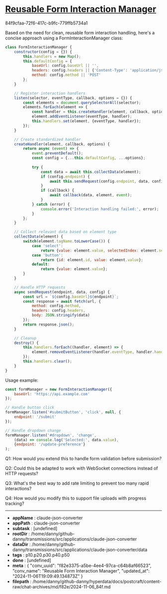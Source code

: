 # [Reusable Form Interaction Manager](https://claude.ai/chat/f82e3375-a5be-4ee4-97ca-c64b8af66523)

84f9cfaa-72f6-417c-b9fc-779ffb5734a1

 Based on the need for clean, reusable form interaction handling, here's a concise approach using a FormInteractionManager class:

```javascript
class FormInteractionManager {
    constructor(config = {}) {
        this.handlers = new Map();
        this.defaultConfig = {
            baseUrl: config.baseUrl || '',
            headers: config.headers || {'Content-Type': 'application/json'},
            method: config.method || 'POST'
        };
    }

    // Register interaction handlers
    listen(selector, eventType, callback, options = {}) {
        const elements = document.querySelectorAll(selector);
        elements.forEach(element => {
            const handler = this.createHandler(element, callback, options);
            element.addEventListener(eventType, handler);
            this.handlers.set(element, {eventType, handler});
        });
    }

    // Create standardized handler
    createHandler(element, callback, options) {
        return async (event) => {
            event.preventDefault();
            const config = {...this.defaultConfig, ...options};
            
            try {
                const data = await this.collectData(element);
                if (config.endpoint) {
                    await this.sendRequest(config.endpoint, data, config);
                }
                if (callback) {
                    await callback(data, element, event);
                }
            } catch (error) {
                console.error('Interaction handling failed:', error);
            }
        };
    }

    // Collect relevant data based on element type
    collectData(element) {
        switch(element.tagName.toLowerCase()) {
            case 'select':
                return {value: element.value, selectedIndex: element.selectedIndex};
            case 'button':
                return {id: element.id, value: element.value};
            default:
                return {value: element.value};
        }
    }

    // Handle HTTP requests
    async sendRequest(endpoint, data, config) {
        const url = `${config.baseUrl}${endpoint}`;
        const response = await fetch(url, {
            method: config.method,
            headers: config.headers,
            body: JSON.stringify(data)
        });
        return response.json();
    }

    // Cleanup
    destroy() {
        this.handlers.forEach((handler, element) => {
            element.removeEventListener(handler.eventType, handler.handler);
        });
        this.handlers.clear();
    }
}
```

Usage example:
```javascript
const formManager = new FormInteractionManager({
    baseUrl: 'https://api.example.com'
});

// Handle button click
formManager.listen('#submitButton', 'click', null, {
    endpoint: '/submit'
});

// Handle dropdown change
formManager.listen('#dropdown', 'change', 
    (data) => console.log('Selected:', data.value),
    {endpoint: '/update-preference'}
);
```

Q1: How would you extend this to handle form validation before submission?

Q2: Could this be adapted to work with WebSocket connections instead of HTTP requests?

Q3: What's the best way to add rate limiting to prevent too many rapid interactions?

Q4: How would you modify this to support file uploads with progress tracking?

---

* **appName** : claude-json-converter
* **appPath** : claude-json-converter
* **subtask** : [undefined]
* **rootDir** : /home/danny/github-danny/transmissions/src/applications/claude-json-converter
* **dataDir** : /home/danny/github-danny/transmissions/src/applications/claude-json-converter/data
* **tags** : p10.p20.p30.p40.p50
* **done** : [undefined]
* **meta** : {
  "conv_uuid": "f82e3375-a5be-4ee4-97ca-c64b8af66523",
  "conv_name": "Reusable Form Interaction Manager",
  "updated_at": "2024-11-06T19:09:49.134873Z"
}
* **filepath** : /home/danny/github-danny/hyperdata/docs/postcraft/content-raw/chat-archives/md/f82e/2024-11-06_84f.md